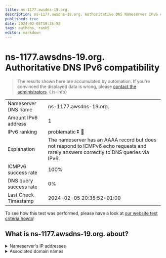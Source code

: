 ```yaml
---
title: ns-1177.awsdns-19.org.
description: ns-1177.awsdns-19.org. Authoritative DNS Nameserver IPv6 compatibility
published: true
date: 2024-02-05T19:35:52
tags: authdns, rank5
editor: markdown
---
```


# ns-1177.awsdns-19.org. Authoritative DNS IPv6 compatibility

> The results shown here are accumulated by automation. If you're convinced the displayed data is wrong, please [contact the administrators](/howto/chat). 
{.is-info}




|   |   |
| - | - |
| Nameserver DNS name | ns-1177.awsdns-19.org.
| Amount IPv6 address | 1
| IPv6 ranking | problematic :arrow_double_down: [🔗](/howto/ranking) |
| Explanation | The nameserver has an AAAA record but does not respond to ICMPv6 echo requests and rarely answers correctly to DNS queries via IPv6. |
| ICMPv6 success rate | 100%|
| DNS query success rate | 0% |
| Last Check Timestamp | 2024-02-05 20:35:52+01:00 |

To see how this test was performed, please have a look at [our website test criteria howto](/howto/testcriteria/authdns)!


## What is ns-1177.awsdns-19.org. about?




<details>
<summary>Nameserver's IP addresses</summary>

2600:9000:5304:9900::1

</details>



<details>
<summary>Associated domain names</summary>

www.berlitz.com

</details>
